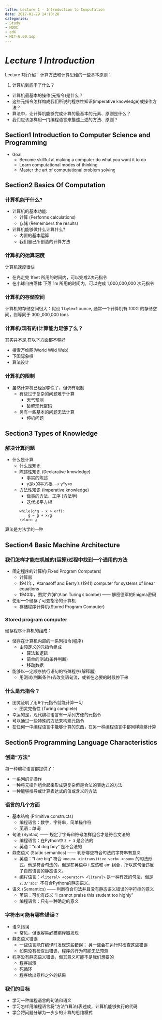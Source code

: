 ```yaml
---
title: Lecture 1 - Introduction to Computation
date: 2017-01-29 14:10:28
categories: 
- Study
- MOOC
- edX
- MIT-6.00.1sp
---
```

# *Lecture 1 Introduction*
Lecture 1将介绍：计算方法和计算思维的一些基本原则：     
1.  计算机到底干了什么？
- 计算机最基本的操作(元指令)是什么？
- 这些元指令怎样构成我们所说的程序性知识(imperative knowledge)或操作方法？
- 算法中，让计算机能够完成计算的最基本的元素、原则是什么？
- 我们应该怎样用一门编程语言来描述上述的方法、原则？

<!--more-->
## Section1 Introduction to Computer Science and Programming
- Goal
    - Become skillful at making a computer do what you want it to do
    - Learn computational modes of thinking
    - Master the art of computational problem solving

## Section2 Basics Of Computation
### 计算机能干什么?
- 计算机的基本功能:
    - 计算 (Performs calculations)
    - 存储 (Remembers the results)
- 计算机能够做什么计算什么?
    - 内置的基本运算
    - 我们自己所创造的计算方法

### 计算机的运算速度

计算机速度很快
- 在光走完 1feet 所用的时间内，可以完成2次元指令
- 在小球自由落体 下落 1m 所用的时间内，可以完成 1,000,000,000 次元指令

### 计算机的存储空间

计算机的存储空间很大：假设 1 byte=1 ounce, 通常一个计算机有 100G 的存储空间，则等同于 300,,000,000 tons

### 计算机(现有的)计算能力足够了么？

其实并不是,在以下方面都不够好
- 搜索万维网(World Wild Web)
- 下国际象棋
- 算法设计

### 计算机的限制

- 虽然计算机已经足够快了，但仍有限制
    - 有些过于复杂的问题难于计算
        - 天气预测
        - 破解现代密码
    - 另有一些基本的问题无法计算
        - 停机问题

## Section3 Types of Knowledge
### 解决计算问题
- 什么是计算
    - 什么是知识
    - 陈述性知识 (Declarative knowledge)
        - 事实的陈述
        - y是x的平方根 --> y*y=x
    - 方法性知识 (Imperative knowledge)
        - 做事的方法、工序 (方法学)
        - 迭代求平方根
        ```
        while(g*g - x > erf):
            g = g + x/g
        return g
        ```

算法是方法学的一种

## Section4 Basic Machine Architecture
### 我们怎样才能在机械的(运算)过程中找到一个通用的方法
- 固定程序的计算机(Fixed Program Computers)
    - 计算器
    - 1941年，Atanasoff and Berry’s (1941) computer for systems of linear equations
    - 1940年，图灵'炸弹'(Alan Turing’s bombe) —— 解密德军的Enigma密码
- 使用一个储存了可变指令的计算机
    - 存储程序计算机(Stored Program Computer)

### Stored program computer
储存程序计算机的组成：
- 储存在计算机内部的一系列指令(程序)
    - 由预定义的元指令组成
        - 算法和逻辑
        - 简单的测试(条件判断)
        - 移动数据
- 能够以一定顺序执行语句的特殊程序(解释器)
    - 用测试(判断条件)去改变语句流，或者在必要的时候停下来

### 什么是元指令？
- 图灵证明了用6个元指令就能计算一切
    - 图灵完备性 (Turing complete)
- 幸运的是，现代编程语言有一系列方便的元指令
- 可以通过一些特殊的方法来构建元指令
- 在任何一中编程语言中能够计算的东西，在另一种编程语言中都同样能够计算

## Section5 Programming Language Characteristics
### 创造“方法”
每一种编程语言都提供了：
- 一系列的元操作
- 一种将元操作组合起来形成更复杂但是合法的表达式的方法
- 一种能够推导或计算表达式的值或含义的方法

### 语言的几个方面
- 基本结构 (Primitive constructs)
    - 编程语言：数字，字符串，简单操作符
    - 英语：单词
- 句法 (Syntax) —— 规定了字母和符号怎样组合才是符合文法的
    - 编程语言：在Python中 `3 + 3` 是合法的
    - 英语：“cat dog boy” 是不合法的
- 静态语义 (Static semantics) —— 判断哪些符合句法的字符串有意义
    - 英语：“I are big” 符合 ``<noun> <intransitive verb> <noun>`` 的句法形式，他是符合句法的。但是在英语中 i 应该和 am 组合，所以这句话违反了自然语言的静态语义。
    - 编程语言：``<literal> <operator> <literal>`` 是一种有效的句法，但是 `2.3/'abc'` 不符合Python的静态语义。
- 语义 (Semantics) —— 判断符合句法并且没有静态语义错误的字符串的意义
    - 英语：可能有歧义
    “I cannot praise this student too highly”
    - 编程语言：只有一种确定的意义

### 字符串可能有哪些错误？
- 语义错误
    - 常见，但很容易必被编译器发现
- 静态语义错误
    - 一些语言能在编译时发现这些错误；
    另一些会在运行时检查这些错误
    - 如果没有检查出错误，程序的行为可能无法预测
- 程序没有静态语义错误，但其意义可能不是我们想要的
    - 程序崩溃
    - 死循环
    - 程序给出意料之外的结果

### 我们的目标
- 学习一种编程语言的句法和语义
- 学习怎样用编程语言将“方法”(算法)表述成，计算机能够执行的代码
- 学会将问题分解为一步步的计算的思维模式
